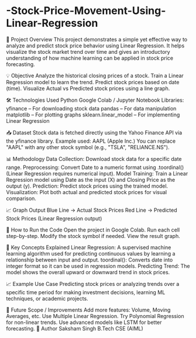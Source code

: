 # -Stock-Price-Movement-Using-Linear-Regression
📌 Project Overview
This project demonstrates a simple yet effective way to analyze and predict stock price behavior using Linear Regression. It helps visualize the stock market trend over time and gives an introductory understanding of how machine learning can be applied in stock price forecasting.


💡 Objective
Analyze the historical closing prices of a stock.
Train a Linear Regression model to learn the trend.
Predict stock prices based on date (time).
Visualize Actual vs Predicted stock prices using a line graph.


🛠️ Technologies Used
Python
Google Colab / Jupyter Notebook
Libraries:
yfinance – For downloading stock data
pandas – For data manipulation
matplotlib – For plotting graphs
sklearn.linear_model – For implementing Linear Regression

📥 Dataset
Stock data is fetched directly using the Yahoo Finance API via the yfinance library.
Example used: AAPL (Apple Inc.)
You can replace "AAPL" with any other stock symbol (e.g., "TSLA", "RELIANCE.NS").


📊 Methodology
Data Collection: Download stock data for a specific date range.
Preprocessing:
Convert Date to a numeric format using .toordinal() (Linear Regression requires numerical input).
Model Training:
Train a Linear Regression model using Date as the input (X) and Closing Price as the output (y).
Prediction:
Predict stock prices using the trained model.
Visualization:
Plot both actual and predicted stock prices for visual comparison.


📈 Graph Output
Blue Line → Actual Stock Prices
Red Line → Predicted Stock Prices (Linear Regression output)


📂 How to Run the Code
Open the project in Google Colab.
Run each cell step-by-step.
Modify the stock symbol if needed.
View the result graph.


📌 Key Concepts Explained
Linear Regression: A supervised machine learning algorithm used for predicting continuous values by learning a relationship between input and output.
toordinal(): Converts date into integer format so it can be used in regression models.
Predicting Trend: The model shows the overall upward or downward trend in stock prices.


📈 Example Use Case
Predicting stock prices or analyzing trends over a specific time period for making investment decisions, learning ML techniques, or academic projects.

🔁 Future Scope / Improvements
Add more features: Volume, Moving Averages, etc.
Use Multiple Linear Regression.
Try Polynomial Regression for non-linear trends.
Use advanced models like LSTM for better forecasting.
🙌 Author
Saksham Singh
B.Tech CSE (AIML)
